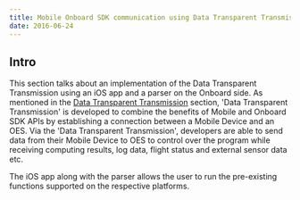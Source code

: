 ```yaml
---
title: Mobile Onboard SDK communication using Data Transparent Transmission 
date: 2016-06-24
---
```


## Intro
This section talks about an implementation of the Data Transparent Transmission using an iOS app and a parser on the Onboard side. As mentioned in the [Data Transparent Transmission](../introduction/data-transparent-transmission.html) section, 'Data Transparent Transmission' is developed to combine the benefits of Mobile and Onboard SDK APIs by establishing a connection between a Mobile Device and an OES. Via the 'Data Transparent Transmission', developers are able to send data from their Mobile Device to OES to control over the program while receiving computing results, log data, flight status and external sensor data etc.

The iOS app along with the parser allows the user to run the pre-existing functions supported on the respective platforms.
